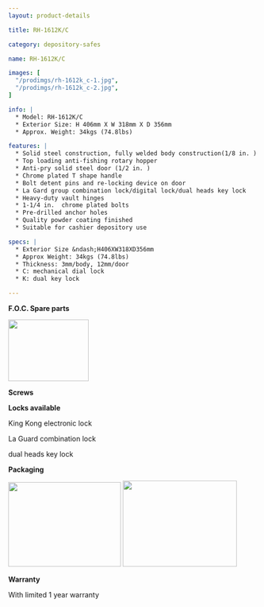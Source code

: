 ```yaml
---
layout: product-details

title: RH-1612K/C

category: depository-safes

name: RH-1612K/C

images: [
  "/prodimgs/rh-1612k_c-1.jpg",
  "/prodimgs/rh-1612k_c-2.jpg",
]

info: |
  * Model: RH-1612K/C
  * Exterior Size: H 406mm X W 318mm X D 356mm
  * Approx. Weight: 34kgs (74.8lbs)

features: |
  * Solid steel construction, fully welded body construction(1/8 in. )
  * Top loading anti-fishing rotary hopper
  * Anti-pry solid steel door (1/2 in. )
  * Chrome plated T shape handle
  * Bolt detent pins and re-locking device on door
  * La Gard group combination lock/digital lock/dual heads key lock
  * Heavy-duty vault hinges
  * 1-1/4 in.  chrome plated bolts
  * Pre-drilled anchor holes
  * Quality powder coating finished
  * Suitable for cashier depository use

specs: |
  * Exterior Size &ndash;H406XW318XD356mm
  * Approx Weight: 34kgs (74.8lbs)
  * Thickness: 3mm/body, 12mm/door
  * C: mechanical dial lock
  * K: dual key lock

---
```


**F.O.C. Spare parts**

<img alt="" src="{PRODIMGS}/prodimgs/rh-1612k_c-3.jpg" style="width: 162px; height: 124px;" />

**Screws**

**Locks available**

King Kong electronic lock

La Guard combination lock

dual heads key lock

**Packaging**

<img alt="" src="{PRODIMGS}/prodimgs/rh-1612k_c-4.jpg" style="width: 227px; height: 170px;" />

<img alt="" src="{PRODIMGS}/prodimgs/rh-1612k_c-5.jpg" style="width: 230px; height: 173px;" />

**Warranty**

With limited 1 year warranty
